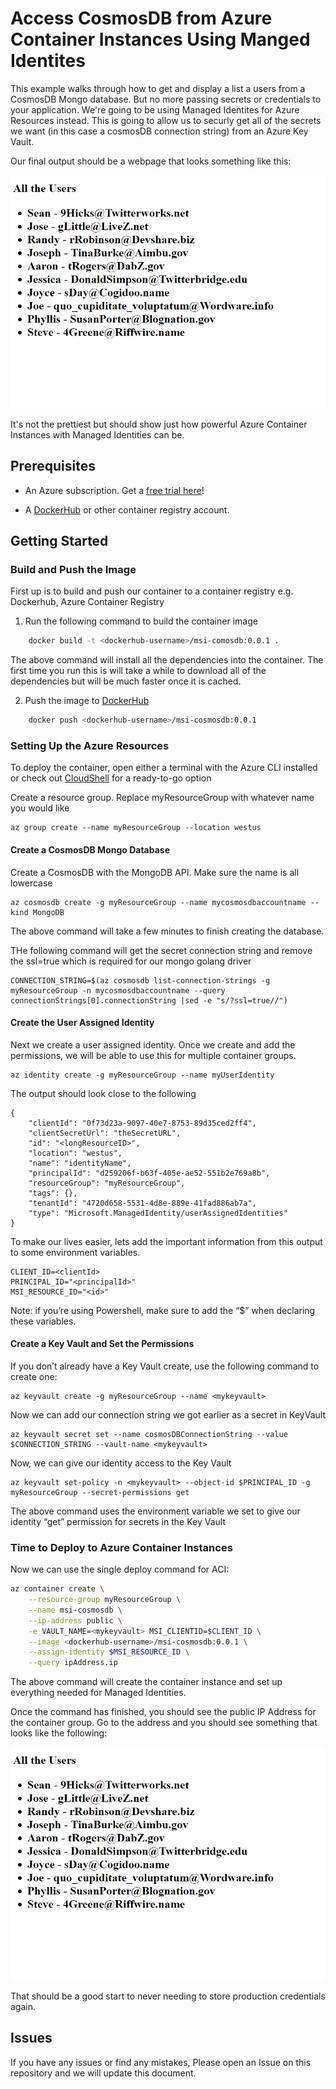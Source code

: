 # Access CosmosDB from Azure Container Instances Using Manged Identites

This example walks through how to get and display a list a users from a CosmosDB Mongo database. But no more passing secrets or credentials to your application. We're going to be using Managed Identites for Azure Resources instead. This is going to allow us to securly get all of the secrets we want (in this case a cosmosDB connection string) from an Azure Key Vault.

Our final output should be a webpage that looks something like this:

![Failed to Load Image](UserTableOutput.png)

It's not the prettiest but should show just how powerful Azure Container Instances with Managed Identities can be.

## Prerequisites

- An Azure subscription. Get a [free trial here](https://azure.microsoft.com/en-us/free/)!

- A [DockerHub](http://dockerhub.com) or other container registry account.

## Getting Started

### Build and Push the Image

First up is to build and push our container to a container registry e.g. Dockerhub, Azure Container Registry

1. Run the following command to build the container image

```sh
    docker build -t <dockerhub-username>/msi-comosdb:0.0.1 .
 ```

The above command will install all the dependencies into the container. The first time you run this is will take a while to download all of the dependencies but will be much faster once it is cached.

2. Push the image to [DockerHub](http://dockerhub.com)

```sh
    docker push <dockerhub-username>/msi-cosmosdb:0.0.1
```

### Setting Up the Azure Resources

To deploy the container, open either a terminal with the Azure CLI installed or check out [CloudShell](https://shell.azure.com/) for a ready-to-go option

Create a resource group. Replace myResourceGroup with whatever name you would like

    az group create --name myResourceGroup --location westus

#### Create a CosmosDB Mongo Database

Create a CosmosDB with the MongoDB API. Make sure the name is all lowercase

    az cosmosdb create -g myResourceGroup --name mycosmosdbaccountname --kind MongoDB

The above command will take a few minutes to finish creating the database.

THe following command will get the secret connection string and remove the ssl=true which is required for our mongo golang driver

    CONNECTION_STRING=$(az cosmosdb list-connection-strings -g myResourceGroup -n mycosmosdbaccountname --query connectionStrings[0].connectionString |sed -e "s/?ssl=true//")

#### Create the User Assigned Identity

Next we create a user assigned identity. Once we create and add the permissions, we will be able to use this for multiple container groups.

    az identity create -g myResourceGroup --name myUserIdentity

The output should look close to the following

    {
        "clientId": "0f73d23a-9097-40e7-8753-89d35ced2ff4",
        "clientSecretUrl": "theSecretURL",
        "id": "<longResourceID>",
        "location": "westus",
        "name": "identityName",
        "principalId": "d259206f-b63f-405e-ae52-551b2e769a8b",
        "resourceGroup": "myResourceGroup",
        "tags": {},
        "tenantId": "4720d658-5531-4d8e-889e-41fad886ab7a",
        "type": "Microsoft.ManagedIdentity/userAssignedIdentities"
    }

To make our lives easier, lets add the important information from this output to some environment variables.

    CLIENT_ID=<clientId>
    PRINCIPAL_ID="<principalId>"
    MSI_RESOURCE_ID="<id>"

Note: if you’re using Powershell, make sure to add the “$” when declaring these variables.

#### Create a Key Vault and Set the Permissions

If you don’t already have a Key Vault create, use the following command to create one:

    az keyvault create -g myResourceGroup --name <mykeyvault>

Now we can add our connection string we got earlier as a secret in KeyVault

    az keyvault secret set --name cosmosDBConnectionString --value $CONNECTION_STRING --vault-name <mykeyvault>

Now, we can give our identity access to the Key Vault

    az keyvault set-policy -n <mykeyvault> --object-id $PRINCIPAL_ID -g myResourceGroup --secret-permissions get

The above command uses the environment variable we set to give our identity “get” permission for secrets in the Key Vault

### Time to Deploy to Azure Container Instances

Now we can use the single deploy command for ACI:

```sh
az container create \
    --resource-group myResourceGroup \
    --name msi-cosmosdb \
    --ip-address public \
    -e VAULT_NAME=<mykeyvault> MSI_CLIENTID=$CLIENT_ID \
    --image <dockerhub-username>/msi-cosmosdb:0.0.1 \
    --assign-identity $MSI_RESOURCE_ID \
    --query ipAddress.ip
```

The above command will create the container instance and set up everything needed for Managed Identities. 

Once the command has finished, you should see the public IP Address for the container group. Go to the address and you should see something that looks like the following: 

![Failed to Load Image](UserTableOutput.png)

That should be a good start to never needing to store production credentials again.

## Issues

If you have any issues or find any mistakes, Please open an Issue on this repository and we will update this document.
